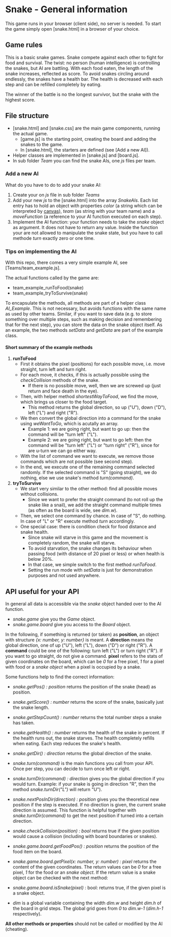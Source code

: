 # Snake - General information

This game runs in your browser (client side), no server is needed. To start the game simply open [snake.html] in a browser of your choice.

## Game rules

This is a basic snake games. Snake compete against each other to fight for food and survival. The twist: no person (human intelligence) is controlling the snakes, but AI are battling. With each food eaten, the length of the snake increases, reflected as score. To avoid snakes circling around endlessly, the snakes have a health bar. The health is decreased with each step and can be refilled completely by eating. 

The winner of the battle is no the longest survivor, but the snake with the highest score. 

## File structure

- [snake.html] and [snake.css] are the main game components, running the actual game. 
    - [game.js] is the starting point, creating the board and adding the snakes to the game.
    - In [snake.html], the starters are defined (see [Add a new AI]).
- Helper classes are implemented in [snake.js] and [board.js].
- In sub folder *Team* you can find the snake AIs, one *js* files per team. 

### Add a new AI

What do you have to do to add your snake AI: 

1) Create your on *js* file in sub folder *Teams*
2) Add your new *js* to the [snake.html] into the array *SnakeAIs*. Each list entry has to hold an object with properties *color* (a string which can be interpreted by [canvas](https://developer.mozilla.org/en-US/docs/Web/API/Canvas_API/Tutorial/Applying_styles_and_colors)), *team* (as string with your team name) and a *moveFunction* (a reference to your AI function executed on each step). 
3) Implement the AI function: your function needs to take the *snake* object as argument. It does not have to return any value. Inside the function your are not allowed to manipulate the snake state, but you have to call methode *turn* exactly zero or one time. 

### Tips on implementing the AI

With this repo, there comes a very simple example AI, see [Teams/team_example.js].

The actual functions called by the game are:

- team_example_runToFood(snake)
- team_example_tryToSurvive(snake)

To encapsulate the methods, all methods are part of a helper class *AI_Example*. This is not necessary, but avoids functions with the same name as used by other teams. Similar, if you want to save data (e.g. to store something over multiple steps, such as making decision and remembering that for the next step), you can store the data on the snake object itself. As an example, the two methods *setData* and *getData* are part of the example class. 

#### Short summary of the example methods

1) **runToFood**
    - First it obtains the pixel (positions) for each possible move, i.e. move straight, turn left and turn right.
    - For each move, it checks, if this is actually possible using the *checkCollision* methods of the snake.
        - If there is no possible move, well, then we are screwed up (just return and face death in the eye). 
    - Then, with helper method *shortestWayToFood*, we find the move, which brings us closer to the food target. 
        - This method returns the global direction, so up ("U"), down ("D"), left ("L") and right ("R").
    - We then convert the global direction into a command for the snake using *weWantToGo*, which is acutally an array. 
        - Example 1: we are going right, but want to go up: then the command will be "turn left" ("L").
        - Example 2: we are going right, but want to go left: then the command will be "turn left" ("L") or "turn right" ("R"), since for are u-turn we can go either way. 
    - With the list of command we want to execute, we remove those commands which are not possible (see second step). 
    - In the end, we execute one of the remaining command selected randomly. If the selected command is "S" (going straight), we do nothing, else we use snake's method *turn(command)*. 
2) **tryToSurvive**
    - We start very similar to the other method: find all possible moves without collisions. 
        - Since we want to prefer the straight command (to not roll up the snake like a snail), we add the straight command multiple times (as often as the board is wide, see *dim.w*). 
    - Then, we select one command by chance. In case of "S", do nothing. In case of "L" or "R" execute method *turn* accordingly. 
    - One special case: there is condition check for food distance and snake health. 
        - Since snake will starve in this game and the movement is completely random, the snake will starve.
        - To avoid starvation, the snake changes its behaviour when passing food (with distance of 20 pixel or less) or when health is below 20%. 
        - In that case, we simple switch to the first method *runToFood*.
        - Setting the run mode with *setData* is just for demonstration purposes and not used anywhere. 
        
## API useful for your API

In general all data is accessible via the *snake* object handed over to the AI function. 

- *snake.game* give you the *Game* object. 
- *snake.game.board* give you access to the *Board* object. 

In the following, if something is returned (or taken) as **position**, an object with structure *{x: number, y: number}* is meant. A **direction** means the global direction, one of up ("U"), left ("L"), down ("D") or right ("R"). A **command** could be one of the following: turn left ("L") or turn right ("R"). If you want to go straight, do not give a command. **pixel** refers to the stats of given coordinates on the board, which can be *0* for a free pixel, *1* for a pixel with food or a *snake object* when a pixel is occupied by a snake. 

Some functions help to find the correct information: 

- *snake.getPos() : position* returns the position of the snake (head) as position. 
- *snake.getScore() : number* returns the score of the snake, basically just the snake length.
- *snake.getStepCount() : number* returns the total number steps a snake has taken. 
- *snake.getHealth() : number* returns the health of the snake in percent. If the health runs out, the snake starves. The health completely refills when eating. Each step reduces the snake's health. 
- *snake.getDir() : direction* returns the global direction of the snake.
- *snake.turn(command)* is the main functions you call from your API. Once per step, you can decide to turn once left or right.
- *snake.turnDir(command) : direction* gives you the global direction if you would turn. Example: if your snake is going in direction "R", then the method *snake.turnDir("L")* will return "U").
- *snake.nextPosInDir(direction) : position* gives you the theoretical new position if the step is executed. If no direction is given, the current snake direction is assumed. This function is helpful together with *snake.turnDir(command)* to get the next position if turned into a certain direction. 
- *snake.checkCollision(position) : bool* returns true if the given position would cause a collision (including with board boundaries or snakes).

- *snake.game.board.getFoodPos() : position* returns the position of the food item on the board. 
- *snake.game.board.getPixel(x: number, y: number) : pixel* returns the content of the given coordinates. The return values can be *0* for a free pixel, *1* for the food or an *snake object*. If the return value is a snake object can be checked with the next method:
- *snake.game.board.isSnake(pixel)* : bool: returns true, if the given pixel is a snake object. 

- *dim* is a global variable containing the width *dim.w* and height *dim.h* of the board in grid steps. The global grid goes from *0* to *dim.w-1* (*dim.h-1* respectively). 

**All other methods or properties** should not be called or modified by the AI (cheating). 
